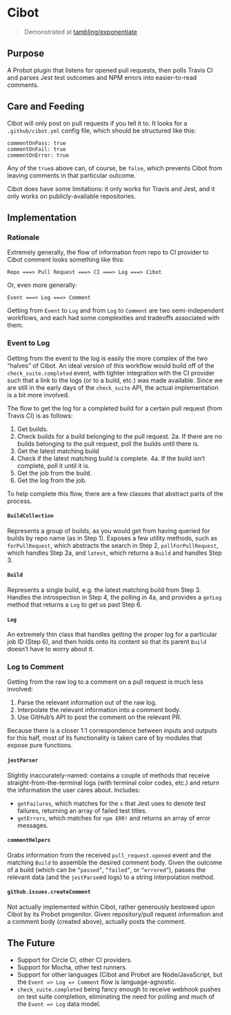 # Cibot
> Demonstrated at [tambling/exponentiate](https://github.com/tambling/exponentiate/pulls)

## Purpose
A Probot plugin that listens for opened pull requests, then polls Travis CI and parses Jest test outcomes and NPM errors into easier-to-read comments.

## Care and Feeding
Cibot will only post on pull requests if you tell it to. It looks for a `.github/cibot.yml` config file, which should be structured like this: 
```
commentOnPass: true
commentOnFail: true
commentOnError: true
```
Any of the `true`s above can, of course, be `false`, which prevents Cibot from leaving comments in that particular outcome.

Cibot does have some limitations: it only works for Travis and Jest, and it only works on publicly-available repositories.

## Implementation
### Rationale
Extremely generally, the flow of information from repo to CI provider to Cibot comment looks something like this:
```
Repo ===> Pull Request ===> CI ===> Log ===> Cibot
```
Or, even more generally:
```
Event ===> Log ===> Comment
```
Getting from `Event` to `Log` and from `Log` to `Comment` are two semi-independent workflows, and each had some complexities and tradeoffs associated with them.

### Event to Log
Getting from the event to the log is easily the more complex of the two “halves” of Cibot. An ideal version of this workflow would build off of the `check_suite.completed` event, with tighter integration with the CI provider such that a link to the logs (or to a build, etc.) was made available. Since we are still in the early days of the `check_suite` API, the actual implementation is a bit more involved.

The flow to get the log for a completed build for a certain pull request (from Travis CI) is as follows:
1. Get builds.
2. Check builds for a build belonging to the pull request.
    2a. If there are no builds belonging to the pull request, poll the builds until there is.
3. Get the latest matching build
4. Check if the latest matching build is complete.
    4a. If the build isn’t complete, poll it until it is.
5. Get the job from the build.
6. Get the log from the job.

To help complete this flow, there are a few classes that abstract parts of the process.

#### `BuildCollection`
Represents a group of builds, as you would get from having queried for builds by repo name (as in Step 1). Exposes a few utility methods, such as `forPullRequest`, which abstracts the search in Step 2, `pollForPullRequest`, which handles Step 2a, and `latest`, which returns a `Build` and handles Step 3.

#### `Build`
Represents a single build, e.g. the latest matching build from Step 3. Handles the introspection in Step 4, the polling in 4a, and provides a `getLog` method that returns a `Log` to get us past Step 6.

#### `Log`
An extremely thin class that handles getting the proper log for a particular job ID (Step 6), and then holds onto its content so that its parent `Build` doesn’t have to worry about it.

### Log to Comment
Getting from the raw log to a comment on a pull request is much less involved:
1. Parse the relevant information out of the raw log.
2. Interpolate the relevant information into a comment body.
3. Use GitHub’s API to post the comment on the relevant PR.

Because there is a closer 1:1 correspondence between inputs and outputs for this half, most of its functionality is taken care of by modules that expose pure functions.

#### `jestParser`
Slightly inaccurately-named: contains a couple of methods that receive straight-from-the-terminal logs (with terminal color codes, etc.) and return the information the user cares about. Includes:
* `getFailures`, which matches for the `x` that Jest uses to denote test failures, returning an array of failed test titles.
* `getErrors`, which matches for `npm ERR!` and returns an array of error messages.
#### `commentHelpers`
Grabs information from the received `pull_request.opened` event and the matching `Build` to assemble the desired comment body. Given the outcome of a build (which can be `”passed”`, `”failed”`, or `”errored”`), passes the relevant data (and the `jestParse`ed logs) to a string interpolation method.
#### `github.issues.createComment`
Not actually implemented within Cibot, rather generously bestowed upon Cibot by its Probot progenitor. Given repository/pull request information and a comment body (created above), actually posts the comment.

## The Future
* Support for Circle CI, other CI providers.
* Support for Mocha, other test runners.
* Support for other languages (Cibot and Probot are Node/JavaScript, but the `Event => Log => Comment` flow is language-agnostic.
* `check_suite.completed` being fancy enough to receive webhook pushes on test suite completion, eliminating the need for polling and much of the `Event => Log` data model.